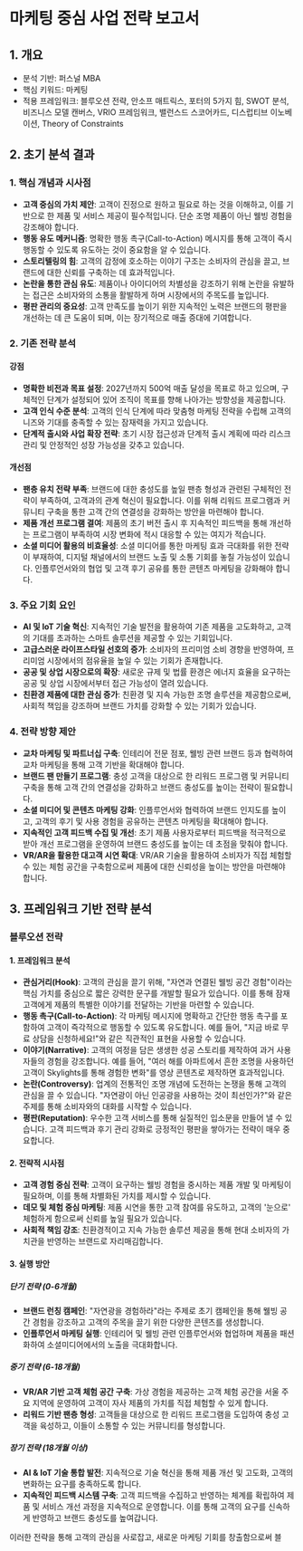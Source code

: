 # 마케팅 중심 사업 전략 보고서

## 1. 개요
- 분석 기반: 퍼스널 MBA
- 핵심 키워드: 마케팅
- 적용 프레임워크: 블루오션 전략, 안소프 매트릭스, 포터의 5가지 힘, SWOT 분석, 비즈니스 모델 캔버스, VRIO 프레임워크, 밸런스드 스코어카드, 디스럽티브 이노베이션, Theory of Constraints

## 2. 초기 분석 결과
### 1. 핵심 개념과 시사점
- **고객 중심의 가치 제안**: 고객이 진정으로 원하고 필요로 하는 것을 이해하고, 이를 기반으로 한 제품 및 서비스 제공이 필수적입니다. 단순 조명 제품이 아닌 웰빙 경험을 강조해야 합니다.
- **행동 유도 메커니즘**: 명확한 행동 촉구(Call-to-Action) 메시지를 통해 고객이 즉시 행동할 수 있도록 유도하는 것이 중요함을 알 수 있습니다.
- **스토리텔링의 힘**: 고객의 감정에 호소하는 이야기 구조는 소비자의 관심을 끌고, 브랜드에 대한 신뢰를 구축하는 데 효과적입니다.
- **논란을 통한 관심 유도**: 제품이나 아이디어의 차별성을 강조하기 위해 논란을 유발하는 접근은 소비자와의 소통을 활발하게 하며 시장에서의 주목도를 높입니다.
- **평판 관리의 중요성**: 고객 만족도를 높이기 위한 지속적인 노력은 브랜드의 평판을 개선하는 데 큰 도움이 되며, 이는 장기적으로 매출 증대에 기여합니다.

### 2. 기존 전략 분석
#### 강점
- **명확한 비전과 목표 설정**: 2027년까지 500억 매출 달성을 목표로 하고 있으며, 구체적인 단계가 설정되어 있어 조직이 목표를 향해 나아가는 방향성을 제공합니다.
- **고객 인식 수준 분석**: 고객의 인식 단계에 따라 맞춤형 마케팅 전략을 수립해 고객의 니즈와 기대를 충족할 수 있는 잠재력을 가지고 있습니다.
- **단계적 출시와 사업 확장 전략**: 초기 시장 접근성과 단계적 출시 계획에 따라 리스크 관리 및 안정적인 성장 가능성을 갖추고 있습니다.

#### 개선점
- **팬층 유치 전략 부족**: 브랜드에 대한 충성도를 높일 팬층 형성과 관련된 구체적인 전략이 부족하여, 고객과의 관계 혁신이 필요합니다. 이를 위해 리워드 프로그램과 커뮤니티 구축을 통한 고객 간의 연결성을 강화하는 방안을 마련해야 합니다.
- **제품 개선 프로그램 결여**: 제품의 초기 버전 출시 후 지속적인 피드백을 통해 개선하는 프로그램이 부족하여 시장 변화에 적시 대응할 수 있는 여지가 적습니다.
- **소셜 미디어 활용의 비효율성**: 소셜 미디어를 통한 마케팅 효과 극대화를 위한 전략이 부재하여, 디지털 채널에서의 브랜드 노출 및 소통 기회를 놓칠 가능성이 있습니다. 인플루언서와의 협업 및 고객 후기 공유를 통한 콘텐츠 마케팅을 강화해야 합니다.

### 3. 주요 기회 요인
- **AI 및 IoT 기술 혁신**: 지속적인 기술 발전을 활용하여 기존 제품을 고도화하고, 고객의 기대를 초과하는 스마트 솔루션을 제공할 수 있는 기회입니다.
- **고급스러운 라이프스타일 선호의 증가**: 소비자의 프리미엄 소비 경향을 반영하여, 프리미엄 시장에서의 점유율을 높일 수 있는 기회가 존재합니다.
- **공공 및 상업 시장으로의 확장**: 새로운 규제 및 법률 환경은 에너지 효율을 요구하는 공공 및 상업 시장에서부터 접근 가능성이 열려 있습니다.
- **친환경 제품에 대한 관심 증가**: 친환경 및 지속 가능한 조명 솔루션을 제공함으로써, 사회적 책임을 강조하며 브랜드 가치를 강화할 수 있는 기회가 있습니다.

### 4. 전략 방향 제안
- **교차 마케팅 및 파트너십 구축**: 인테리어 전문 점포, 웰빙 관련 브랜드 등과 협력하여 교차 마케팅을 통해 고객 기반을 확대해야 합니다.
- **브랜드 팬 만들기 프로그램**: 충성 고객을 대상으로 한 리워드 프로그램 및 커뮤니티 구축을 통해 고객 간의 연결성을 강화하고 브랜드 충성도를 높이는 전략이 필요합니다.
- **소셜 미디어 및 콘텐츠 마케팅 강화**: 인플루언서와 협력하여 브랜드 인지도를 높이고, 고객의 후기 및 사용 경험을 공유하는 콘텐츠 마케팅을 확대해야 합니다.
- **지속적인 고객 피드백 수집 및 개선**: 초기 제품 사용자로부터 피드백을 적극적으로 받아 개선 프로그램을 운영하여 브랜드 충성도를 높이는 데 초점을 맞춰야 합니다.
- **VR/AR을 활용한 대고객 시연 확대**: VR/AR 기술을 활용하여 소비자가 직접 체험할 수 있는 체험 공간을 구축함으로써 제품에 대한 신뢰성을 높이는 방안을 마련해야 합니다.

## 3. 프레임워크 기반 전략 분석
### 블루오션 전략
#### 1. 프레임워크 분석
- **관심거리(Hook)**: 고객의 관심을 끌기 위해, "자연과 연결된 웰빙 공간 경험"이라는 핵심 가치를 중심으로 짧은 강력한 문구를 개발할 필요가 있습니다. 이를 통해 잠재 고객에게 제품의 특별한 이야기를 전달하는 기반을 마련할 수 있습니다.
- **행동 촉구(Call-to-Action)**: 각 마케팅 메시지에 명확하고 간단한 행동 촉구를 포함하여 고객이 즉각적으로 행동할 수 있도록 유도합니다. 예를 들어, "지금 바로 무료 상담을 신청하세요!"와 같은 직관적인 표현을 사용할 수 있습니다.
- **이야기(Narrative)**: 고객의 여정을 담은 생생한 성공 스토리를 제작하여 과거 사용자들의 경험을 강조합니다. 예를 들어, "여러 해를 아파트에서 흔한 조명을 사용하던 고객이 Skylights를 통해 경험한 변화"를 영상 콘텐츠로 제작하면 효과적입니다.
- **논란(Controversy)**: 업계의 전통적인 조명 개념에 도전하는 논쟁을 통해 고객의 관심을 끌 수 있습니다. "자연광이 아닌 인공광을 사용하는 것이 최선인가?"와 같은 주제를 통해 소비자와의 대화를 시작할 수 있습니다.
- **평판(Reputation)**: 우수한 고객 서비스를 통해 실질적인 입소문을 만들어 낼 수 있습니다. 고객 피드백과 후기 관리 강화로 긍정적인 평판을 쌓아가는 전략이 매우 중요합니다.

#### 2. 전략적 시사점
- **고객 경험 중심 전략**: 고객이 요구하는 웰빙 경험을 중시하는 제품 개발 및 마케팅이 필요하며, 이를 통해 차별화된 가치를 제시할 수 있습니다.
- **데모 및 체험 중심 마케팅**: 제품 시연을 통한 고객 참여를 유도하고, 고객의 '눈으로' 체험하게 함으로써 신뢰를 높일 필요가 있습니다.
- **사회적 책임 강조**: 친환경적이고 지속 가능한 솔루션 제공을 통해 현대 소비자의 가치관을 반영하는 브랜드로 자리매김합니다.

#### 3. 실행 방안
##### 단기 전략 (0-6개월)
- **브랜드 런칭 캠페인**: "자연광을 경험하라"라는 주제로 초기 캠페인을 통해 웰빙 공간 경험을 강조하고 고객의 주목을 끌기 위한 다양한 콘텐츠를 생성합니다.
- **인플루언서 마케팅 실행**: 인테리어 및 웰빙 관련 인플루언서와 협업하며 제품을 패션화하여 소셜미디어에서의 노출을 극대화합니다.

##### 중기 전략 (6-18개월)
- **VR/AR 기반 고객 체험 공간 구축**: 가상 경험을 제공하는 고객 체험 공간을 서울 주요 지역에 운영하여 고객이 자사 제품의 가치를 직접 체험할 수 있게 합니다.
- **리워드 기반 팬층 형성**: 고객들을 대상으로 한 리워드 프로그램을 도입하여 충성 고객을 육성하고, 이들이 소통할 수 있는 커뮤니티를 형성합니다.

##### 장기 전략 (18개월 이상)
- **AI & IoT 기술 통합 발전**: 지속적으로 기술 혁신을 통해 제품 개선 및 고도화, 고객의 변화하는 요구를 충족하도록 합니다.
- **지속적인 피드백 시스템 구축**: 고객 피드백을 수집하고 반영하는 체계를 확립하여 제품 및 서비스 개선 과정을 지속적으로 운영합니다. 이를 통해 고객의 요구를 신속하게 반영하고 브랜드 충성도를 높여갑니다.

이러한 전략을 통해 고객의 관심을 사로잡고, 새로운 마케팅 기회를 창출함으로써 블